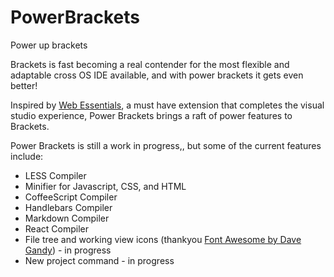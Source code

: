# PowerBrackets

Power up brackets

Brackets is fast becoming a real contender for the most flexible and adaptable cross OS IDE available, and with power brackets it gets even better!

Inspired by [Web Essentials](http://vswebessentials.com/), a must have extension that completes the visual studio experience, Power Brackets brings a raft of power features to Brackets.

Power Brackets is still a work in progress,, but some of the current features include:

- LESS Compiler
- Minifier for Javascript, CSS, and HTML
- CoffeeScript Compiler
- Handlebars Compiler
- Markdown Compiler
- React Compiler
- File tree and working view icons (thankyou [Font Awesome by Dave Gandy](http://fortawesome.github.io/)) - in progress
- New project command - in progress
 
